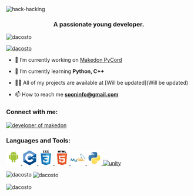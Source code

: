 ![hack-hacking](https://github.com/Dacosto/Dacosto/assets/135465421/dab9e0d2-238d-4b93-8676-1123acf113af)
<h3 align="center">A passionate young developer.</h3>

<p align="left"> <img src="https://komarev.com/ghpvc/?username=dacosto&label=Profile%20views&color=0e75b6&style=flat" alt="dacosto" /> </p>

<p align="left"> <a href="https://github.com/ryo-ma/github-profile-trophy"><img src="https://github-profile-trophy.vercel.app/?username=dacosto" alt="dacosto" /></a> </p>

- 🔭 I’m currently working on [Makedon PyCord](https://github.com/Dacosto/Makedon-PyCord)

- 🌱 I’m currently learning **Python, C++**


- 👨‍💻 All of my projects are available at [Will be updated](Will be updated)

- 📫 How to reach me **sooninfo@gmail.com**

<h3 align="left">Connect with me:</h3>
<p align="left">
<a href="https://dev.to/developer of makedon" target="blank"><img align="center" src="https://raw.githubusercontent.com/rahuldkjain/github-profile-readme-generator/master/src/images/icons/Social/devto.svg" alt="developer of makedon" height="30" width="40" /></a>
</p>

<h3 align="left">Languages and Tools:</h3>
<p align="left"> <a href="https://developer.android.com" target="_blank" rel="noreferrer"> <img src="https://raw.githubusercontent.com/devicons/devicon/master/icons/android/android-original-wordmark.svg" alt="android" width="40" height="40"/> </a> <a href="https://www.w3schools.com/cpp/" target="_blank" rel="noreferrer"> <img src="https://raw.githubusercontent.com/devicons/devicon/master/icons/cplusplus/cplusplus-original.svg" alt="cplusplus" width="40" height="40"/> </a> <a href="https://www.w3schools.com/css/" target="_blank" rel="noreferrer"> <img src="https://raw.githubusercontent.com/devicons/devicon/master/icons/css3/css3-original-wordmark.svg" alt="css3" width="40" height="40"/> </a> <a href="https://www.w3.org/html/" target="_blank" rel="noreferrer"> <img src="https://raw.githubusercontent.com/devicons/devicon/master/icons/html5/html5-original-wordmark.svg" alt="html5" width="40" height="40"/> </a> <a href="https://www.mysql.com/" target="_blank" rel="noreferrer"> <img src="https://raw.githubusercontent.com/devicons/devicon/master/icons/mysql/mysql-original-wordmark.svg" alt="mysql" width="40" height="40"/> </a> <a href="https://www.python.org" target="_blank" rel="noreferrer"> <img src="https://raw.githubusercontent.com/devicons/devicon/master/icons/python/python-original.svg" alt="python" width="40" height="40"/> </a> <a href="https://unity.com/" target="_blank" rel="noreferrer"> <img src="https://www.vectorlogo.zone/logos/unity3d/unity3d-icon.svg" alt="unity" width="40" height="40"/> </a> </p>

<p><img align="left" src="https://github-readme-stats.vercel.app/api/top-langs?username=dacosto&show_icons=true&locale=en&layout=compact" alt="dacosto" /></p>

<p>&nbsp;<img align="center" src="https://github-readme-stats.vercel.app/api?username=dacosto&show_icons=true&locale=en" alt="dacosto" /></p>

<p><img align="center" src="https://github-readme-streak-stats.herokuapp.com/?user=dacosto&" alt="dacosto" /></p>
